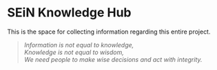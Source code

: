 # SEiN Knowledge Hub

This is the space for collecting information regarding this entire project.

> *Information is not equal to knowledge,* <br>
> *Knowledge is not equal to wisdom,* <br>
> *We need people to make wise decisions and act with integrity.*